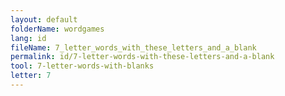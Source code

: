 ```yaml
---
layout: default
folderName: wordgames
lang: id
fileName: 7_letter_words_with_these_letters_and_a_blank
permalink: id/7-letter-words-with-these-letters-and-a-blank
tool: 7-letter-words-with-blanks
letter: 7
---
```

